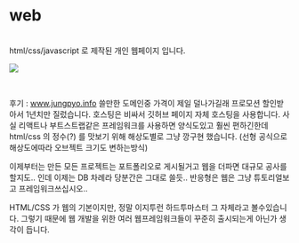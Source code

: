 # web
<p>
  <br> html/css/javascript 로 제작된 개인 웹페이지 입니다.
</p>
<p>
<img src ="https://github.com/naimnaro/web/assets/133749784/0577b08b-bce2-420a-b39a-303f0f916dbe">

</p>
<br>

후기 :
www.jungpyo.info
쓸만한 도메인중 가격이 제일 덜나가길래 프로모션 할인받아서 1년치만 질렀습니다.  호스팅은 비싸서
깃허브 페이지 자체 호스팅을 사용합니다.
사실 리액트나 부트스트랩같은 프레임워크를 사용하면
양식도있고 훨씬 편하긴한데 html/css 의 정수(?) 를
맛보기 위해 해상도별로 그냥 깡구현 했습니다.
(선형 공식으로 해상도에따라 오브젝트 크기도 변하는방식)

이제부터는 만든 모든 프로젝트는 포트폴리오로 게시될거고
웹을 더파면 대규모 공사를 할지도.. 인데 이제는 DB 차례라
당분간은 그대로 쓸듯..
반응형은 웹은 그냥 튜토리얼보고 프레임워크쓰십시오..

HTML/CSS 가 웹의 기본이지만, 정말 이지투런 하드투마스터 그 자체라고 볼수있습니다.
그렇기 때문에 웹 개발을 위한 여러 웹프레임워크들이 꾸준히 출시되는게 아닌가 생각이 듭니다.
